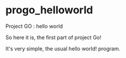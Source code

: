 progo_helloworld
================

Project GO : hello world

So here it is, the first part of project Go!

It's very simple, the usual hello world! program.